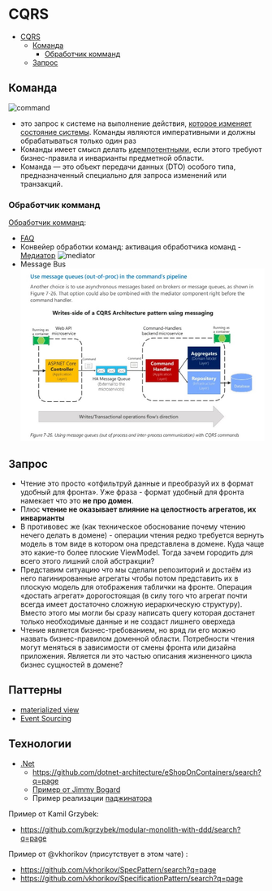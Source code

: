 # CQRS

- [CQRS](#cqrs)
	- [Команда](#команда)
		- [Обработчик комманд](#обработчик-комманд)
	- [Запрос](#запрос)	

## Команда

![command](https://docs.microsoft.com/ru-ru/dotnet/architecture/microservices/microservice-ddd-cqrs-patterns/media/microservice-application-layer-implementation-web-api/high-level-writes-side.png)

- это запрос к системе на выполнение действия, [которое изменяет состояние системы](https://docs.microsoft.com/ru-ru/dotnet/architecture/microservices/microservice-ddd-cqrs-patterns/microservice-application-layer-implementation-web-api#implement-the-command-and-command-handler-patterns). Команды являются императивными и должны обрабатываться только один раз
- Команды имеет смысл делать [идемпотентными](idempotent.md), если этого требуют бизнес-правила и инварианты предметной области.
- Команда — это объект передачи данных (DTO) особого типа, предназначенный специально для запроса изменений или транзакций.

### Обработчик комманд

[Обработчик комманд](https://docs.microsoft.com/ru-ru/dotnet/architecture/microservices/microservice-ddd-cqrs-patterns/microservice-application-layer-implementation-web-api#the-command-handler-class):

- [FAQ](https://cqrs.nu/Faq/command-handlers)
- Конвейер обработки команд: активация обработчика команд - [Медиатор](https://docs.microsoft.com/ru-ru/dotnet/architecture/microservices/microservice-ddd-cqrs-patterns/microservice-application-layer-implementation-web-api#the-command-process-pipeline-how-to-trigger-a-command-handler)
![mediator](https://docs.microsoft.com/ru-ru/dotnet/architecture/microservices/microservice-ddd-cqrs-patterns/media/microservice-application-layer-implementation-web-api/mediator-cqrs-microservice.png)
- Message Bus ![cqrs mq](../../img/arch/eda/cqrs.mq.jpg)

## Запрос

- Чтение это просто «отфильтруй данные и преобразуй их в формат удобный для фронта». Уже фраза - формат удобный для фронта намекает что это __не про домен__.
- Плюс __чтение не оказывает влияние на целостность агрегатов, их инварианты__ 
- В противовес же (как техническое обоснование почему чтению нечего делать в домене) - операции чтения редко требуется вернуть модель в том виде в котором она представлена в домене. Куда чаще это какие-то более плоские ViewModel. Тогда зачем городить для всего этого лишний слой абстракции?
- Представим ситуацию что мы сделали репозиторий и достаём из него пагинированные агрегаты чтобы потом представить их в плоскую модель для отображения таблички на фронте. Операция «достать агрегат» дорогостоящая (в силу того что агрегат почти всегда имеет достаточно сложную иерархическую структуру). Вместо этого мы могли бы сразу написать query которая достанет только необходимые данные и не создаст лишнего оверхеда
- Чтение является бизнес-требованием, но вряд ли его можно назвать бизнес-правилом доменной области. Потребности чтения могут меняться в зависимости от смены фронта или дизайна приложения. Является ли это частью описания жизненного цикла бизнес сущностей в домене?

## Паттерны

- [materialized view](https://learn.microsoft.com/ru-ru/azure/architecture/patterns/materialized-view)
- [Event Sourcing](event.sourcing.md) 

## Технологии

- [.Net](https://github.com/heynickc/awesome-ddd#jvm-languages)
	- https://github.com/dotnet-architecture/eShopOnContainers/search?q=page
	- [Пример от Jimmy Bogard](https://github.com/jbogard/ContosoUniversityDotNetCore-Pages/search?q=page)
	- Пример реализации [паджинатора](https://github.com/PacktPublishing/Hands-On-Domain-Driven-Design-with-.NET-Core/search?q=page)


Пример от Kamil Grzybek:
- https://github.com/kgrzybek/modular-monolith-with-ddd/search?q=page

Пример от @vkhorikov (присутствует в этом чате) :
- https://github.com/vkhorikov/SpecPattern/search?q=page
- https://github.com/vkhorikov/SpecificationPattern/search?q=page
